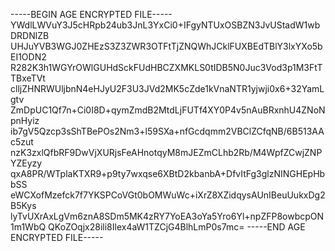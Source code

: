 -----BEGIN AGE ENCRYPTED FILE-----
YWdlLWVuY3J5cHRpb24ub3JnL3YxCi0+IFgyNTUxOSBZN3JvUStadW1wbDRDNlZB
UHJuYVB3WGJ0ZHEzS3Z3ZWR3OTFtTjZNQWhJCklFUXBEdTBlY3lxYXo5bEI1ODN2
R282K3h1WGYrOWlGUHdSckFUdHBCZXMKLS0tIDB5N0Juc3Vod3p1M3FtTTBxeTVt
clljZHNRWUljbnN4eHJyU2F3U3JVd2MK5cZde1kVnaNTR1yjwji0x6+32YamLgtv
ZmDpUC1Qf7n+Ci0I8D+qymZmdB2MtdLjFUTf4XY0P4v5nAuBRxnhU4ZNoNpnHyiz
ib7gV5Qzcp3sShTBePOs2Nm3+l59SXa+nfGcdqmm2VBClZCfqNB/6B513AAc5zut
nzK3zxlQfbRF9DwVjXURjsFeAHnotqyM8mJEZmCLhb2Rb/M4WpfZCwjZNPYZEyzy
qxA8PR/WTplaKTXR9+p9ty7wxqse6XBtD2kbanbA+DfvItFg3glzNINGHEpHbbSS
eWCXofMzefck7f7YKSPCoVGt0bOMWuWc+iXrZ8XZidqysAUnIBeuUukxDg2B5Kys
lyTvUXrAxLgVm6znA8SDm5MK4zRY7YoEA3oYa5Yro6Yl+npZFP8owbcpON1m1WbQ
QKoZOqjx28ili8Ilex4aW1TZCjG4BlhLmP0s7mc=
-----END AGE ENCRYPTED FILE-----
